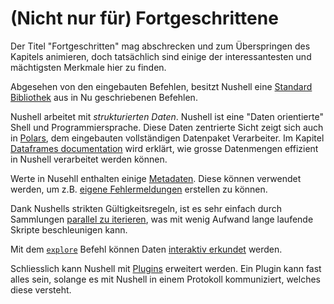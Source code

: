 # (Nicht nur für) Fortgeschrittene

Der Titel "Fortgeschritten" mag abschrecken und zum Überspringen des Kapitels animieren, doch tatsächlich sind einige der interessantesten und mächtigsten Merkmale hier zu finden.

Abgesehen von den eingebauten Befehlen, besitzt Nushell eine [Standard Bibliothek](standard_library.md) aus in Nu geschriebenen Befehlen.

Nushell arbeitet mit _strukturierten Daten_.
Nushell ist eine "Daten orientierte" Shell und Programmiersprache.
Diese Daten zentrierte Sicht zeigt sich auch in [Polars](https://github.com/pola-rs/polars), dem eingebauten vollständigen Datenpaket Verarbeiter.
Im Kapitel [Dataframes documentation](dataframes.md) wird erklärt, wie grosse Datenmengen effizient in Nushell verarbeitet werden können.

Werte in Nusehll enthalten einige [Metadaten](metadata.md).
Diese können verwendet werden, um z.B. [eigene Fehlermeldungen](creating_errors.md) erstellen zu können.

Dank Nushells strikten Gültigkeitsregeln, ist es sehr einfach durch Sammlungen [parallel zu iterieren](parallelism.md), was mit wenig Aufwand lange laufende Skripte beschleunigen kann.

Mit dem [`explore`](/commands/docs/explore.md) Befehl können Daten [interaktiv erkundet](explore.md) werden.

Schliesslich kann Nushell mit [Plugins](plugins.md) erweitert werden.
Ein Plugin kann fast alles sein, solange es mit Nushell in einem Protokoll kommuniziert, welches diese versteht.
